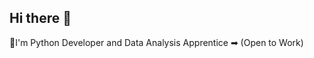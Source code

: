 ## Hi there 👋 
👋I'm Python Developer and Data Analysis Apprentice ➡ (Open to Work)


<!--
**Arona416/Arona416** is a ✨ _special_ ✨ repository because its `README.md` (this file) appears on your GitHub profile.
Python Developer and Data Science Apprentice
- 📫 telegram: @arona_416
